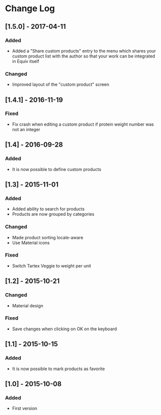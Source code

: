 # Change Log

## [1.5.0] - 2017-04-11
### Added
- Added a "Share custom products" entry to the menu which shares your custom product list with the author so that your work can be integrated in Equiv itself

### Changed
- Improved layout of the "custom product" screen

## [1.4.1] - 2016-11-19
### Fixed
- Fix crash when editing a custom product if protein weight number was not an integer

## [1.4] - 2016-09-28
### Added
- It is now possible to define custom products

## [1.3] - 2015-11-01
### Added
- Added ability to search for products
- Products are now grouped by categories

### Changed
- Made product sorting locale-aware
- Use Material icons

### Fixed
- Switch Tartex Veggie to weight per unit

## [1.2] - 2015-10-21
### Changed
- Material design

### Fixed
- Save changes when clicking on OK on the keyboard

## [1.1] - 2015-10-15
### Added
- It is now possible to mark products as favorite

## [1.0] - 2015-10-08
### Added
- First version
